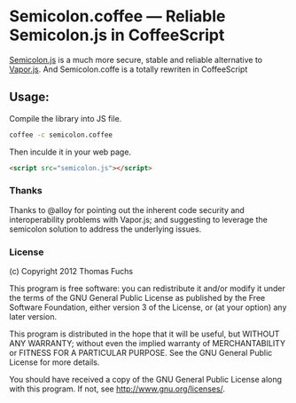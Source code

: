 # Semicolon.coffee — Reliable Semicolon.js in CoffeeScript

<a href="https://github.com/madrobby/semicolon.js">Semicolon.js</a> is a much more secure, stable and reliable alternative to 
<a href="https://github.com/madrobby/vapor.js">Vapor.js</a>. And Semicolon.coffe is a totally
rewriten in CoffeeScript

## Usage: 

Compile the library into JS file.

```sh
coffee -c semicolon.coffee
```

Then inculde it in your web page.

```html
<script src="semicolon.js"></script>
```

### Thanks

Thanks to @alloy for pointing out the inherent code security and 
interoperability problems with Vapor.js; and suggesting to
leverage the semicolon solution to address the underlying issues.

### License

(c) Copyright 2012 Thomas Fuchs

This program is free software: you can redistribute it and/or modify
it under the terms of the GNU General Public License as published by
the Free Software Foundation, either version 3 of the License, or
(at your option) any later version.

This program is distributed in the hope that it will be useful,
but WITHOUT ANY WARRANTY; without even the implied warranty of
MERCHANTABILITY or FITNESS FOR A PARTICULAR PURPOSE.  See the
GNU General Public License for more details.

You should have received a copy of the GNU General Public License
along with this program.  If not, see <http://www.gnu.org/licenses/>.
